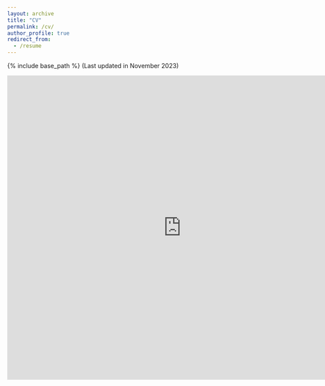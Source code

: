 ```yaml
---
layout: archive
title: "CV"
permalink: /cv/
author_profile: true
redirect_from:
  - /resume
---
```


{% include base_path %}
(Last updated in November 2023)
<!-- This is a comment -->
<!---<embed src="https://github.com/vanshajkhattar/vanshajkhattar.github.io/blob/master/Vanshaj_CV.pdf" width="800px" height="700px" /> --->
<embed src="https://raw.githubusercontent.com/vanshajkhattar/vanshajkhattar.github.io/master/Khattar_resume_Nov12.pdf" width="800px" height="700px" />

